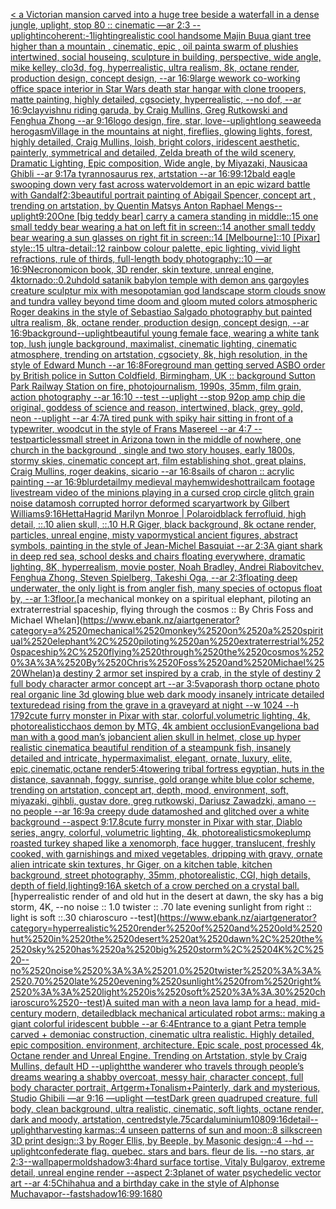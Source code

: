 [< a Victorian mansion carved into a huge tree beside a waterfall in a dense jungle, uplight, stop 80 :: cinematic —ar 2:3 --uplight](https://www.ebank.nz/aiartgenerator?category=%3C%2520a%2520Victorian%2520mansion%2520carved%2520into%2520a%2520huge%2520tree%2520beside%2520a%2520waterfall%2520in%2520a%2520dense%2520jungle%2C%2520uplight%2C%2520stop%252080%2520%3A%3A%2520cinematic%2520%E2%80%94ar%25202%3A3%2520--uplight)[incoherent:-1](https://www.ebank.nz/aiartgenerator?category=incoherent%3A-1)[lighting](https://www.ebank.nz/aiartgenerator?category=lighting)[realistic cool handsome Majin Buu](https://www.ebank.nz/aiartgenerator?category=realistic%2520cool%2520handsome%2520Majin%2520Buu)[a giant tree higher than a mountain , cinematic, epic , oil paint](https://www.ebank.nz/aiartgenerator?category=a%2520giant%2520tree%2520higher%2520than%2520a%2520mountain%2520%2C%2520cinematic%2C%2520epic%2520%2C%2520oil%2520paint)[a swarm of plushies intertwined, social houseing, sculpture in building, perspective, wide angle, mike kelley, clo3d, fog, hyperrealistic, ultra realism, 8k, octane render, production design, concept design, --ar 16:9](https://www.ebank.nz/aiartgenerator?category=a%2520swarm%2520of%2520plushies%2520intertwined%2C%2520social%2520houseing%2C%2520sculpture%2520in%2520building%2C%2520perspective%2C%2520wide%2520angle%2C%2520mike%2520kelley%2C%2520clo3d%2C%2520fog%2C%2520hyperrealistic%2C%2520ultra%2520realism%2C%25208k%2C%2520octane%2520render%2C%2520production%2520design%2C%2520concept%2520design%2C%2520--ar%252016%3A9)[large wework co-working office space interior in Star Wars death star  hangar with clone troopers, matte painting, highly detailed, cgsociety, hyperrealistic, --no dof, --ar 16:9](https://www.ebank.nz/aiartgenerator?category=large%2520wework%2520co-working%2520office%2520space%2520interior%2520in%2520Star%2520Wars%2520death%2520star%2520%2520hangar%2520with%2520clone%2520troopers%2C%2520matte%2520painting%2C%2520highly%2520detailed%2C%2520cgsociety%2C%2520hyperrealistic%2C%2520--no%2520dof%2C%2520--ar%252016%3A9)[clay](https://www.ebank.nz/aiartgenerator?category=clay)[vishnu riding garuda, by Craig Mullins, Greg Rutkowski and Fenghua Zhong --ar 9:16](https://www.ebank.nz/aiartgenerator?category=vishnu%2520riding%2520garuda%2C%2520by%2520Craig%2520Mullins%2C%2520Greg%2520Rutkowski%2520and%2520Fenghua%2520Zhong%2520--ar%25209%3A16)[logo design, fire, star, love](https://www.ebank.nz/aiartgenerator?category=logo%2520design%2C%2520fire%2C%2520star%2C%2520love)[--uplight](https://www.ebank.nz/aiartgenerator?category=--uplight)[long seaweed](https://www.ebank.nz/aiartgenerator?category=long%2520seaweed)[a herogasm](https://www.ebank.nz/aiartgenerator?category=a%2520herogasm)[Village in the mountains at night, fireflies, glowing lights, forest, highly detailed, Craig Mullins, loish, bright colors, iridescent aesthetic, painterly, symmetrical and detailed, Zelda breath of the wild scenery, Dramatic Lighting, Epic composition, Wide angle, by Miyazaki, Nausicaa Ghibli  --ar 9:17](https://www.ebank.nz/aiartgenerator?category=Village%2520in%2520the%2520mountains%2520at%2520night%2C%2520fireflies%2C%2520glowing%2520lights%2C%2520forest%2C%2520highly%2520detailed%2C%2520Craig%2520Mullins%2C%2520loish%2C%2520bright%2520colors%2C%2520iridescent%2520aesthetic%2C%2520painterly%2C%2520symmetrical%2520and%2520detailed%2C%2520Zelda%2520breath%2520of%2520the%2520wild%2520scenery%2C%2520Dramatic%2520Lighting%2C%2520Epic%2520composition%2C%2520Wide%2520angle%2C%2520by%2520Miyazaki%2C%2520Nausicaa%2520Ghibli%2520%2520--ar%25209%3A17)[a tyrannosaurus rex, artstation --ar 16:9](https://www.ebank.nz/aiartgenerator?category=a%2520tyrannosaurus%2520rex%2C%2520artstation%2520--ar%252016%3A9)[9:12](https://www.ebank.nz/aiartgenerator?category=9%3A12)[bald eagle swooping down very fast across water](https://www.ebank.nz/aiartgenerator?category=bald%2520eagle%2520swooping%2520down%2520very%2520fast%2520across%2520water)[voldemort in an epic wizard battle with Gandalf](https://www.ebank.nz/aiartgenerator?category=voldemort%2520in%2520an%2520epic%2520wizard%2520battle%2520with%2520Gandalf)[2:3](https://www.ebank.nz/aiartgenerator?category=2%3A3)[beautiful portrait painting of Abigail Spencer, concept art , trending on artstation, by Quentin Matsys Anton Raphael Mengs](https://www.ebank.nz/aiartgenerator?category=beautiful%2520portrait%2520painting%2520of%2520Abigail%2520Spencer%2C%2520concept%2520art%2520%2C%2520trending%2520on%2520artstation%2C%2520by%2520Quentin%2520Matsys%2520Anton%2520Raphael%2520Mengs)[--uplight](https://www.ebank.nz/aiartgenerator?category=--uplight)[9:20](https://www.ebank.nz/aiartgenerator?category=9%3A20)[One [big teddy bear] carry a camera standing in middle::15 one small teddy bear wearing a hat on left fit in screen::14 another small teddy bear wearing a sun glasses on right fit in screen::14 [Melbourne]::10 [Pixar] style::15 ultra-detail::12 rainbow colour palette, epic lighting, vivid light refractions, rule of thirds, full-length body photography::10 —ar 16:9](https://www.ebank.nz/aiartgenerator?category=One%2520%5Bbig%2520teddy%2520bear%5D%2520carry%2520a%2520camera%2520standing%2520in%2520middle%3A%3A15%2520one%2520small%2520teddy%2520bear%2520wearing%2520a%2520hat%2520on%2520left%2520fit%2520in%2520screen%3A%3A14%2520another%2520small%2520teddy%2520bear%2520wearing%2520a%2520sun%2520glasses%2520on%2520right%2520fit%2520in%2520screen%3A%3A14%2520%5BMelbourne%5D%3A%3A10%2520%5BPixar%5D%2520style%3A%3A15%2520ultra-detail%3A%3A12%2520rainbow%2520colour%2520palette%2C%2520epic%2520lighting%2C%2520vivid%2520light%2520refractions%2C%2520rule%2520of%2520thirds%2C%2520full-length%2520body%2520photography%3A%3A10%2520%E2%80%94ar%252016%3A9)[Necronomicon book, 3D render, skin texture, unreal engine, 4k](https://www.ebank.nz/aiartgenerator?category=Necronomicon%2520book%2C%25203D%2520render%2C%2520skin%2520texture%2C%2520unreal%2520engine%2C%25204k)[tornado::0.2](https://www.ebank.nz/aiartgenerator?category=tornado%3A%3A0.2)[uhd](https://www.ebank.nz/aiartgenerator?category=uhd)[old satanik babylon temple with demon ans gargoyles creature sculptur mix with mesopotamian god landscape storm clouds snow and tundra valley beyond time doom and gloom muted colors atmospheric Roger deakins in the style of Sebastiao Salgado photography but painted ultra realism, 8k, octane render, production design, concept design, --ar 16:9](https://www.ebank.nz/aiartgenerator?category=old%2520satanik%2520babylon%2520temple%2520with%2520demon%2520ans%2520gargoyles%2520creature%2520sculptur%2520mix%2520with%2520mesopotamian%2520god%2520landscape%2520storm%2520clouds%2520snow%2520and%2520tundra%2520valley%2520beyond%2520time%2520doom%2520and%2520gloom%2520muted%2520colors%2520atmospheric%2520Roger%2520deakins%2520in%2520the%2520style%2520of%2520Sebastiao%2520Salgado%2520photography%2520but%2520painted%2520ultra%2520realism%2C%25208k%2C%2520octane%2520render%2C%2520production%2520design%2C%2520concept%2520design%2C%2520--ar%252016%3A9)[background](https://www.ebank.nz/aiartgenerator?category=background)[--uplight](https://www.ebank.nz/aiartgenerator?category=--uplight)[beautiful young female face, wearing a white tank top, lush jungle background, maximalist, cinematic lighting, cinematic atmosphere, trending on artstation, cgsociety, 8k, high resolution, in the style of Edward Munch --ar 16:8](https://www.ebank.nz/aiartgenerator?category=beautiful%2520young%2520female%2520face%2C%2520wearing%2520a%2520white%2520tank%2520top%2C%2520lush%2520jungle%2520background%2C%2520maximalist%2C%2520cinematic%2520lighting%2C%2520cinematic%2520atmosphere%2C%2520trending%2520on%2520artstation%2C%2520cgsociety%2C%25208k%2C%2520high%2520resolution%2C%2520in%2520the%2520style%2520of%2520Edward%2520Munch%2520--ar%252016%3A8)[Foreground man getting served ASBO order by British police in Sutton Coldfield, Birmingham, UK :: background Sutton Park Railway Station on fire, photojournalism, 1990s, 35mm, film grain, action photography --ar 16:10 --test --uplight --stop 92](https://www.ebank.nz/aiartgenerator?category=Foreground%2520man%2520getting%2520served%2520ASBO%2520order%2520by%2520British%2520police%2520in%2520Sutton%2520Coldfield%2C%2520Birmingham%2C%2520UK%2520%3A%3A%2520background%2520Sutton%2520Park%2520Railway%2520Station%2520on%2520fire%2C%2520photojournalism%2C%25201990s%2C%252035mm%2C%2520film%2520grain%2C%2520action%2520photography%2520--ar%252016%3A10%2520--test%2520--uplight%2520--stop%252092)[op amp chip die original, goddess of science and reason, intertwined, black, grey, gold, neon --uplight --ar 4:7](https://www.ebank.nz/aiartgenerator?category=op%2520amp%2520chip%2520die%2520original%2C%2520goddess%2520of%2520science%2520and%2520reason%2C%2520intertwined%2C%2520black%2C%2520grey%2C%2520gold%2C%2520neon%2520--uplight%2520--ar%25204%3A7)[A tired punk with spiky hair sitting in front of a typewriter, woodcut in the style of Frans Masereel --ar 4:7 --test](https://www.ebank.nz/aiartgenerator?category=A%2520tired%2520punk%2520with%2520spiky%2520hair%2520sitting%2520in%2520front%2520of%2520a%2520typewriter%2C%2520woodcut%2520in%2520the%2520style%2520of%2520Frans%2520Masereel%2520--ar%25204%3A7%2520--test)[particles](https://www.ebank.nz/aiartgenerator?category=particles)[small street in Arizona town in the middle of nowhere, one church in the background , single and two story houses, early 1800s, stormy skies, cinematic concept art, film establishing shot, great plains, Craig Mullins, roger deakins, sicario --ar 16:8](https://www.ebank.nz/aiartgenerator?category=small%2520street%2520in%2520Arizona%2520town%2520in%2520the%2520middle%2520of%2520nowhere%2C%2520one%2520church%2520in%2520the%2520background%2520%2C%2520single%2520and%2520two%2520story%2520houses%2C%2520early%25201800s%2C%2520stormy%2520skies%2C%2520cinematic%2520concept%2520art%2C%2520film%2520establishing%2520shot%2C%2520great%2520plains%2C%2520Craig%2520Mullins%2C%2520roger%2520deakins%2C%2520sicario%2520--ar%252016%3A8)[sails of charon :: acrylic painting --ar 16:9](https://www.ebank.nz/aiartgenerator?category=sails%2520of%2520charon%2520%3A%3A%2520acrylic%2520painting%2520--ar%252016%3A9)[blur](https://www.ebank.nz/aiartgenerator?category=blur)[detail](https://www.ebank.nz/aiartgenerator?category=detail)[my medieval mayhem](https://www.ebank.nz/aiartgenerator?category=my%2520medieval%2520mayhem)[wideshot](https://www.ebank.nz/aiartgenerator?category=wideshot)[trailcam footage livestream video of the minions playing in a cursed crop circle glitch grain noise datamosh corrupted horror deformed scary](https://www.ebank.nz/aiartgenerator?category=trailcam%2520footage%2520livestream%2520video%2520of%2520the%2520minions%2520playing%2520in%2520a%2520cursed%2520crop%2520circle%2520glitch%2520grain%2520noise%2520datamosh%2520corrupted%2520horror%2520deformed%2520scary)[artwork by Gilbert Williams](https://www.ebank.nz/aiartgenerator?category=artwork%2520by%2520Gilbert%2520Williams)[9:16](https://www.ebank.nz/aiartgenerator?category=9%3A16)[Hetta](https://www.ebank.nz/aiartgenerator?category=Hetta)[Hagrid Marilyn Monroe | Polaroid](https://www.ebank.nz/aiartgenerator?category=Hagrid%2520Marilyn%2520Monroe%2520%7C%2520Polaroid)[black ferrofluid, high detail, ::.10 alien skull, ::.10 H.R Giger, black background, 8k octane render, particles, unreal engine, misty vapor](https://www.ebank.nz/aiartgenerator?category=black%2520ferrofluid%2C%2520high%2520detail%2C%2520%3A%3A.10%2520alien%2520skull%2C%2520%3A%3A.10%2520H.R%2520Giger%2C%2520black%2520background%2C%25208k%2520octane%2520render%2C%2520particles%2C%2520unreal%2520engine%2C%2520misty%2520vapor)[mystical ancient figures, abstract symbols, painting in the style of Jean-Michel Basquiat --ar 2:3](https://www.ebank.nz/aiartgenerator?category=mystical%2520ancient%2520figures%2C%2520abstract%2520symbols%2C%2520painting%2520in%2520the%2520style%2520of%2520Jean-Michel%2520Basquiat%2520--ar%25202%3A3)[A giant shark in deep red sea, school desks and chairs floating everywhere, dramatic lighting, 8K, hyperrealism, movie poster, Noah Bradley, Andrei Riabovitchev, Fenghua Zhong, Steven Spielberg, Takeshi Oga, --ar 2:3](https://www.ebank.nz/aiartgenerator?category=A%2520giant%2520shark%2520in%2520deep%2520red%2520sea%2C%2520school%2520desks%2520and%2520chairs%2520floating%2520everywhere%2C%2520dramatic%2520lighting%2C%25208K%2C%2520hyperrealism%2C%2520movie%2520poster%2C%2520Noah%2520Bradley%2C%2520Andrei%2520Riabovitchev%2C%2520Fenghua%2520Zhong%2C%2520Steven%2520Spielberg%2C%2520Takeshi%2520Oga%2C%2520--ar%25202%3A3)[floating deep underwater, the only light is from angler fish, many species of octopus float by, --ar 1:3](https://www.ebank.nz/aiartgenerator?category=floating%2520deep%2520underwater%2C%2520the%2520only%2520light%2520is%2520from%2520angler%2520fish%2C%2520many%2520species%2520of%2520octopus%2520float%2520by%2C%2520--ar%25201%3A3)[floor.](https://www.ebank.nz/aiartgenerator?category=floor.)[a mechanical monkey on a spiritual elephant, piloting an extraterrestrial spaceship, flying through the cosmos :: By Chris Foss and Michael Whelan](https://www.ebank.nz/aiartgenerator?category=a%2520mechanical%2520monkey%2520on%2520a%2520spiritual%2520elephant%2C%2520piloting%2520an%2520extraterrestrial%2520spaceship%2C%2520flying%2520through%2520the%2520cosmos%2520%3A%3A%2520By%2520Chris%2520Foss%2520and%2520Michael%2520Whelan)[a destiny 2 armor set inspired by a crab, in the style of destiny 2 full body character armor concept art --ar 3:5](https://www.ebank.nz/aiartgenerator?category=a%2520destiny%25202%2520armor%2520set%2520inspired%2520by%2520a%2520crab%2C%2520in%2520the%2520style%2520of%2520destiny%25202%2520full%2520body%2520character%2520armor%2520concept%2520art%2520--ar%25203%3A5)[vapor](https://www.ebank.nz/aiartgenerator?category=vapor)[ash thorp octane photo real organic line 3d glowing blue web dark moody insanely intricate detailed texture](https://www.ebank.nz/aiartgenerator?category=ash%2520thorp%2520octane%2520photo%2520real%2520organic%2520line%25203d%2520glowing%2520blue%2520web%2520dark%2520moody%2520insanely%2520intricate%2520detailed%2520texture)[dead rising from the grave in a graveyard at night  --w 1024 --h 1792](https://www.ebank.nz/aiartgenerator?category=dead%2520rising%2520from%2520the%2520grave%2520in%2520a%2520graveyard%2520at%2520night%2520%2520--w%25201024%2520--h%25201792)[cute furry monster in Pixar with star, colorful,volumetric lighting, 4k, photorealistic](https://www.ebank.nz/aiartgenerator?category=cute%2520furry%2520monster%2520in%2520Pixar%2520with%2520star%2C%2520colorful%2Cvolumetric%2520lighting%2C%25204k%2C%2520photorealistic)[chaos demon by MTG, 4k ambient occlusion](https://www.ebank.nz/aiartgenerator?category=chaos%2520demon%2520by%2520MTG%2C%25204k%2520ambient%2520occlusion)[Evangelion](https://www.ebank.nz/aiartgenerator?category=Evangelion)[a bad man with a good man’s job](https://www.ebank.nz/aiartgenerator?category=a%2520bad%2520man%2520with%2520a%2520good%2520man%E2%80%99s%2520job)[ancient alien skull in helmet, close up hyper realistic cinematic](https://www.ebank.nz/aiartgenerator?category=ancient%2520alien%2520skull%2520in%2520helmet%2C%2520close%2520up%2520hyper%2520realistic%2520cinematic)[a beautiful rendition of a steampunk fish, insanely detailed and intricate, hypermaximalist, elegant, ornate, luxury, elite, epic,cinematic,octane render](https://www.ebank.nz/aiartgenerator?category=a%2520beautiful%2520rendition%2520of%2520a%2520steampunk%2520fish%2C%2520insanely%2520detailed%2520and%2520intricate%2C%2520hypermaximalist%2C%2520elegant%2C%2520ornate%2C%2520luxury%2C%2520elite%2C%2520epic%2Ccinematic%2Coctane%2520render)[5:4](https://www.ebank.nz/aiartgenerator?category=5%3A4)[towering tribal fortress egyptian, huts in the distance, savannah, foggy, sunrise, gold orange white blue color scheme, trending on artstation, concept art, depth, mood, environment, soft, miyazaki, gihbli, gustav dore, greg rutkowski, Dariusz Zawadzki, amano --no people --ar 16:9](https://www.ebank.nz/aiartgenerator?category=towering%2520tribal%2520fortress%2520egyptian%2C%2520huts%2520in%2520the%2520distance%2C%2520savannah%2C%2520foggy%2C%2520sunrise%2C%2520gold%2520orange%2520white%2520blue%2520color%2520scheme%2C%2520trending%2520on%2520artstation%2C%2520concept%2520art%2C%2520depth%2C%2520mood%2C%2520environment%2C%2520soft%2C%2520miyazaki%2C%2520gihbli%2C%2520gustav%2520dore%2C%2520greg%2520rutkowski%2C%2520Dariusz%2520Zawadzki%2C%2520amano%2520--no%2520people%2520--ar%252016%3A9)[a creepy dude datamoshed and glitched over a white background --aspect 9:17](https://www.ebank.nz/aiartgenerator?category=a%2520creepy%2520dude%2520datamoshed%2520and%2520glitched%2520over%2520a%2520white%2520background%2520--aspect%25209%3A17)[.8](https://www.ebank.nz/aiartgenerator?category=.8)[cute furry monster in Pixar with star, Diablo series, angry, colorful, volumetric lighting, 4k, photorealistic](https://www.ebank.nz/aiartgenerator?category=cute%2520furry%2520monster%2520in%2520Pixar%2520with%2520star%2C%2520Diablo%2520series%2C%2520angry%2C%2520colorful%2C%2520volumetric%2520lighting%2C%25204k%2C%2520photorealistic)[smoke](https://www.ebank.nz/aiartgenerator?category=smoke)[plump roasted turkey shaped like a xenomorph, face hugger, translucent, freshly cooked, with garnishings and mixed vegetables, dripping with gravy, ornate alien intricate skin textures, hr Giger, on a kitchen table, kitchen background, street photography, 35mm, photorealistic, CGI, high details, depth of field,](https://www.ebank.nz/aiartgenerator?category=plump%2520roasted%2520turkey%2520shaped%2520like%2520a%2520xenomorph%2C%2520face%2520hugger%2C%2520translucent%2C%2520freshly%2520cooked%2C%2520with%2520garnishings%2520and%2520mixed%2520vegetables%2C%2520dripping%2520with%2520gravy%2C%2520ornate%2520alien%2520intricate%2520skin%2520textures%2C%2520hr%2520Giger%2C%2520on%2520a%2520kitchen%2520table%2C%2520kitchen%2520background%2C%2520street%2520photography%2C%252035mm%2C%2520photorealistic%2C%2520CGI%2C%2520high%2520details%2C%2520depth%2520of%2520field%2C)[lighting](https://www.ebank.nz/aiartgenerator?category=lighting)[9:16](https://www.ebank.nz/aiartgenerator?category=9%3A16)[A sketch of a crow perched on a crystal ball.](https://www.ebank.nz/aiartgenerator?category=A%2520sketch%2520of%2520a%2520crow%2520perched%2520on%2520a%2520crystal%2520ball.)[hyperrealistic render of and old hut in the desert at dawn, the sky has a big storm, 4K, --no noise :: 1.0 twister :: .70 late evening sunlight from right :: light is soft ::.30 chiaroscuro --test](https://www.ebank.nz/aiartgenerator?category=hyperrealistic%2520render%2520of%2520and%2520old%2520hut%2520in%2520the%2520desert%2520at%2520dawn%2C%2520the%2520sky%2520has%2520a%2520big%2520storm%2C%25204K%2C%2520--no%2520noise%2520%3A%3A%25201.0%2520twister%2520%3A%3A%2520.70%2520late%2520evening%2520sunlight%2520from%2520right%2520%3A%3A%2520light%2520is%2520soft%2520%3A%3A.30%2520chiaroscuro%2520--test)[A suited man with a neon lava lamp for a head, mid-century modern, detailed](https://www.ebank.nz/aiartgenerator?category=A%2520suited%2520man%2520with%2520a%2520neon%2520lava%2520lamp%2520for%2520a%2520head%2C%2520mid-century%2520modern%2C%2520detailed)[black mechanical articulated robot arms:: making a giant colorful  iridescent bubble --ar 6:4](https://www.ebank.nz/aiartgenerator?category=black%2520mechanical%2520articulated%2520robot%2520arms%3A%3A%2520making%2520a%2520giant%2520colorful%2520%2520iridescent%2520bubble%2520--ar%25206%3A4)[Entrance to a giant Petra temple carved + demoniac construction, cinematic ultra realistic. Highly detailed, epic composition. environment, architecture. Epic scale, post processed 4k, Octane render and Unreal Engine. Trending on Artstation, style by Craig Mullins, default HD --uplight](https://www.ebank.nz/aiartgenerator?category=Entrance%2520to%2520a%2520giant%2520Petra%2520temple%2520carved%2520%2B%2520demoniac%2520construction%2C%2520cinematic%2520ultra%2520realistic.%2520Highly%2520detailed%2C%2520epic%2520composition.%2520environment%2C%2520architecture.%2520Epic%2520scale%2C%2520post%2520processed%25204k%2C%2520Octane%2520render%2520and%2520Unreal%2520Engine.%2520Trending%2520on%2520Artstation%2C%2520style%2520by%2520Craig%2520Mullins%2C%2520default%2520HD%2520--uplight)[the wanderer who travels through people’s dreams wearing a shabby overcoat, messy hair, character concept, full body character portrait, Artgerm+Tonalism+Painterly, dark and mysterious, Studio Ghibili —ar 9:16 —uplight —test](https://www.ebank.nz/aiartgenerator?category=the%2520wanderer%2520who%2520travels%2520through%2520people%E2%80%99s%2520dreams%2520wearing%2520a%2520shabby%2520overcoat%2C%2520messy%2520hair%2C%2520character%2520concept%2C%2520full%2520body%2520character%2520portrait%2C%2520Artgerm%2BTonalism%2BPainterly%2C%2520dark%2520and%2520mysterious%2C%2520Studio%2520Ghibili%2520%E2%80%94ar%25209%3A16%2520%E2%80%94uplight%2520%E2%80%94test)[Dark green quadruped creature, full body, clean background, ultra realistic, cinematic, soft lights, octane render, dark and moody, artstation, centred](https://www.ebank.nz/aiartgenerator?category=Dark%2520green%2520quadruped%2520creature%2C%2520full%2520body%2C%2520clean%2520background%2C%2520ultra%2520realistic%2C%2520cinematic%2C%2520soft%2520lights%2C%2520octane%2520render%2C%2520dark%2520and%2520moody%2C%2520artstation%2C%2520centred)[style](https://www.ebank.nz/aiartgenerator?category=style)[.75](https://www.ebank.nz/aiartgenerator?category=.75)[card](https://www.ebank.nz/aiartgenerator?category=card)[aluminium](https://www.ebank.nz/aiartgenerator?category=aluminium)[1080](https://www.ebank.nz/aiartgenerator?category=1080)[9:16](https://www.ebank.nz/aiartgenerator?category=9%3A16)[detail](https://www.ebank.nz/aiartgenerator?category=detail)[--uplight](https://www.ebank.nz/aiartgenerator?category=--uplight)[harvesting karmas::4 unseen patterns of sun and moon::8 silkscreen 3D print design::3 by Roger Ellis, by Beeple, by Masonic design::4 --hd --uplight](https://www.ebank.nz/aiartgenerator?category=harvesting%2520karmas%3A%3A4%2520unseen%2520patterns%2520of%2520sun%2520and%2520moon%3A%3A8%2520silkscreen%25203D%2520print%2520design%3A%3A3%2520by%2520Roger%2520Ellis%2C%2520by%2520Beeple%2C%2520by%2520Masonic%2520design%3A%3A4%2520--hd%2520--uplight)[confederate flag. quebec. stars and bars. fleur de lis. --no stars, ar 2:3](https://www.ebank.nz/aiartgenerator?category=confederate%2520flag.%2520quebec.%2520stars%2520and%2520bars.%2520fleur%2520de%2520lis.%2520--no%2520stars%2C%2520ar%25202%3A3)[--wallpaper](https://www.ebank.nz/aiartgenerator?category=--wallpaper)[mold](https://www.ebank.nz/aiartgenerator?category=mold)[shadow](https://www.ebank.nz/aiartgenerator?category=shadow)[3:4](https://www.ebank.nz/aiartgenerator?category=3%3A4)[hard surface tortise, Vitaly Bulgarov, extreme detail, unreal engine render --aspect 2:3](https://www.ebank.nz/aiartgenerator?category=hard%2520surface%2520tortise%2C%2520Vitaly%2520Bulgarov%2C%2520extreme%2520detail%2C%2520unreal%2520engine%2520render%2520--aspect%25202%3A3)[planet of water psychedelic vector art --ar 4:5](https://www.ebank.nz/aiartgenerator?category=planet%2520of%2520water%2520psychedelic%2520vector%2520art%2520--ar%25204%3A5)[Chihahua and a birthday cake in the style of Alphonse Mucha](https://www.ebank.nz/aiartgenerator?category=Chihahua%2520and%2520a%2520birthday%2520cake%2520in%2520the%2520style%2520of%2520Alphonse%2520Mucha)[vapor](https://www.ebank.nz/aiartgenerator?category=vapor)[--fast](https://www.ebank.nz/aiartgenerator?category=--fast)[shadow](https://www.ebank.nz/aiartgenerator?category=shadow)[16:9](https://www.ebank.nz/aiartgenerator?category=16%3A9)[9:16](https://www.ebank.nz/aiartgenerator?category=9%3A16)[80](https://www.ebank.nz/aiartgenerator?category=80)